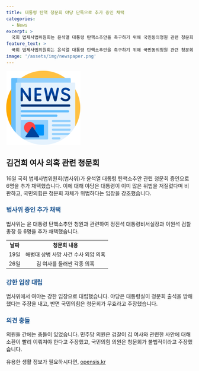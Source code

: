```yaml
---
title: 대통령 탄핵 청문회 야당 단독으로 추가 증인 채택
categories:
  - News
excerpt: >
  국회 법제사법위원회는 윤석열 대통령 탄핵소추안을 촉구하기 위해 국민동의청원 관련 청문회 증인으로 6명을 추가 채택하였다. 이에 대해 야당은 대통령의 이미 위법한 행위를 지적하며 반발하고, 국민의힘은 청문회 자체를 거부하며 표결에 불참했다. 이에 대한 과정에서 여야 간 충돌이 있었고, 국민의힘 의원들은 표결에 참여하지 않은 채 회의장을 빠져나갔다. 이로써, 대통령실이 김 여사와 최씨의 불출석을 시사해 청문회 증인 출석은 불발될 것으로 보인다.
feature_text: >
  국회 법제사법위원회는 윤석열 대통령 탄핵소추안을 촉구하기 위해 국민동의청원 관련 청문회 증인으로 6명을 추가 채택하였다. 이에 대해 야당은 대통령의 이미 위법한 행위를 지적하며 반발하고, 국민의힘은 청문회 자체를 거부하며 표결에 불참했다. 이에 대한 과정에서 여야 간 충돌이 있었고, 국민의힘 의원들은 표결에 참여하지 않은 채 회의장을 빠져나갔다. 이로써, 대통령실이 김 여사와 최씨의 불출석을 시사해 청문회 증인 출석은 불발될 것으로 보인다.
image: '/assets/img/newspaper.png'
---
```


<p><img src="/assets/img/newspaper.png" alt="kimp 속보" /></p>

<h2 data-ke-size="size26">김건희 여사 의혹 관련 청문회</h2>

<p data-ke-size="size16">16일 국회 법제사법위원회(법사위)가 윤석열 대통령 탄핵소추안 관련 청문회 증인으로 6명을 추가 채택했습니다. 이에 대해 야당은 대통령이 이미 많은 위법을 저질렀다며 비판하고, 국민의힘은 청문회 자체가 위법하다는 입장을 강조했습니다.</p>

<h3><b><span style="color: #1a5490;">법사위 증인 추가 채택</span></b></h3>

<p data-ke-size="size16">법사위는 윤 대통령 탄핵소추안 청원과 관련하여 정진석 대통령비서실장과 이원석 검찰총장 등 6명을 추가 채택했습니다.</p>

<table>
    <tr>
        <td style="text-align: center; height: 17px;"><b>날짜</b></td>
        <td style="text-align: center; height: 17px;"><b>청문회 내용</b></td>
    </tr>
    <tr>
        <td style="text-align: center; height: 17px;">19일</td>
        <td style="text-align: center; height: 17px;">해병대 상병 사망 사건 수사 외압 의혹</td>
    </tr>
    <tr>
        <td style="text-align: center; height: 17px;">26일</td>
        <td style="text-align: center; height: 17px;">김 여사를 둘러싼 각종 의혹</td>
    </tr>
</table>

<h3><b><span style="color: #1a5490;">강한 입장 대립</span></b></h3>

<p data-ke-size="size16">법사위에서 여야는 강한 입장으로 대립했습니다. 야당은 대통령실이 청문회 출석을 방해했다는 주장을 내고, 반면 국민의힘은 청문회가 무효라고 주장했습니다.</p>

<h3><b><span style="color: #1a5490;">의견 충돌</span></b></h3>

<p data-ke-size="size16">의원들 간에는 충돌이 있었습니다. 민주당 의원은 검찰이 김 여사와 관련한 사안에 대해 소환이 빨리 이뤄져야 한다고 주장했고, 국민의힘 의원은 청문회가 불법적이라고 주장했습니다.</p>
유용한 생활 정보가 필요하시다면, <a href="https://opensis.kr" rel="dofollow">opensis.kr</a>


